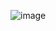 ![image](https://github.com/Mogana004/code.Java/assets/92911280/fb2c4a8c-5f71-4373-b160-76526181a276)
